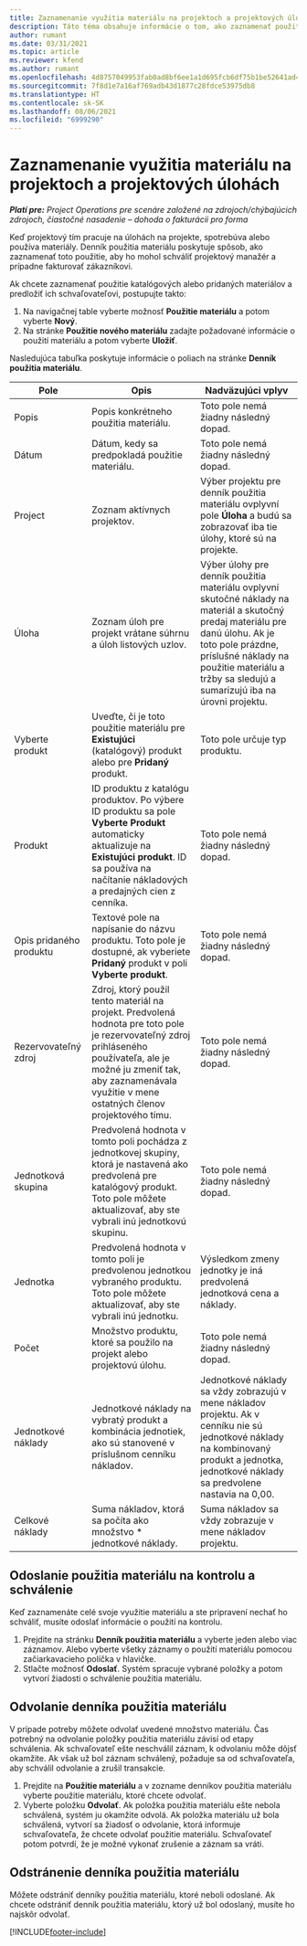 ```yaml
---
title: Zaznamenanie využitia materiálu na projektoch a projektových úlohách
description: Táto téma obsahuje informácie o tom, ako zaznamenať použitie materiálu v projektoch a projektových úlohách.
author: rumant
ms.date: 03/31/2021
ms.topic: article
ms.reviewer: kfend
ms.author: rumant
ms.openlocfilehash: 4d8757049953fab0ad8bf6ee1a1d695fcb6df75b1be52641ad4af3b3137d7a0a
ms.sourcegitcommit: 7f8d1e7a16af769adb43d1877c28fdce53975db8
ms.translationtype: HT
ms.contentlocale: sk-SK
ms.lasthandoff: 08/06/2021
ms.locfileid: "6999290"
---
```

# <a name="record-material-usage-on-projects-and-project-tasks"></a>Zaznamenanie využitia materiálu na projektoch a projektových úlohách

_**Platí pre:** Project Operations pre scenáre založené na zdrojoch/chýbajúcich zdrojoch, čiastočné nasadenie – dohoda o fakturácii pro forma_

Keď projektový tím pracuje na úlohách na projekte, spotrebúva alebo používa materiály. Denník použitia materiálu poskytuje spôsob, ako zaznamenať toto použitie, aby ho mohol schváliť projektový manažér a prípadne fakturovať zákazníkovi. 

Ak chcete zaznamenať použitie katalógových alebo pridaných materiálov a predložiť ich schvaľovateľovi, postupujte takto: 

1. Na navigačnej table vyberte možnosť **Použitie materiálu** a potom vyberte **Nový**.
2. Na stránke **Použitie nového materiálu** zadajte požadované informácie o použití materiálu a potom vyberte **Uložiť**.

Nasledujúca tabuľka poskytuje informácie o poliach na stránke **Denník použitia materiálu**. 

| **Pole** | **Opis** | **Nadväzujúci vplyv** |
| --- | --- | --- |
| Popis | Popis konkrétneho použitia materiálu. | Toto pole nemá žiadny následný dopad. |
| Dátum | Dátum, kedy sa predpokladá použitie materiálu. | Toto pole nemá žiadny následný dopad. |
| Project | Zoznam aktívnych projektov. | Výber projektu pre denník použitia materiálu ovplyvní pole **Úloha** a budú sa zobrazovať iba tie úlohy, ktoré sú na projekte. |
| Úloha | Zoznam úloh pre projekt vrátane súhrnu a úloh listových uzlov. | Výber úlohy pre denník použitia materiálu ovplyvní skutočné náklady na materiál a skutočný predaj materiálu pre danú úlohu. Ak je toto pole prázdne, príslušné náklady na použitie materiálu a tržby sa sledujú a sumarizujú iba na úrovni projektu. |
| Vyberte produkt | Uveďte, či je toto použitie materiálu pre **Existujúci** (katalógový) produkt alebo pre **Pridaný** produkt. | Toto pole určuje typ produktu. |
| Produkt | ID produktu z katalógu produktov. Po výbere ID produktu sa pole **Vyberte Produkt** automaticky aktualizuje na **Existujúci produkt**. ID sa používa na načítanie nákladových a predajných cien z cenníka. | Toto pole nemá žiadny následný dopad. |
| Opis pridaného produktu | Textové pole na napísanie do názvu produktu. Toto pole je dostupné, ak vyberiete **Pridaný** produkt v poli **Vyberte produkt**.| Toto pole nemá žiadny následný dopad. |
| Rezervovateľný zdroj| Zdroj, ktorý použil tento materiál na projekt. Predvolená hodnota pre toto pole je rezervovateľný zdroj prihláseného používateľa, ale je možné ju zmeniť tak, aby zaznamenávala využitie v mene ostatných členov projektového tímu. | Toto pole nemá žiadny následný dopad. |
| Jednotková skupina | Predvolená hodnota v tomto poli pochádza z jednotkovej skupiny, ktorá je nastavená ako predvolená pre katalógový produkt. Toto pole môžete aktualizovať, aby ste vybrali inú jednotkovú skupinu. | Toto pole nemá žiadny následný dopad. |
| Jednotka | Predvolená hodnota v tomto poli je predvolenou jednotkou vybraného produktu. Toto pole môžete aktualizovať, aby ste vybrali inú jednotku. | Výsledkom zmeny jednotky je iná predvolená jednotková cena a náklady. |
| Počet | Množstvo produktu, ktoré sa použilo na projekt alebo projektovú úlohu. | Toto pole nemá žiadny následný dopad. |
| Jednotkové náklady | Jednotkové náklady na vybratý produkt a kombinácia jednotiek, ako sú stanovené v príslušnom cenníku nákladov. | Jednotkové náklady sa vždy zobrazujú v mene nákladov projektu. Ak v cenníku nie sú jednotkové náklady na kombinovaný produkt a jednotka, jednotkové náklady sa predvolene nastavia na 0,00. |
| Celkové náklady | Suma nákladov, ktorá sa počíta ako množstvo \* jednotkové náklady.| Suma nákladov sa vždy zobrazuje v mene nákladov projektu. |


## <a name="submit-material-usage-for-review-and-approval"></a>Odoslanie použitia materiálu na kontrolu a schválenie 
Keď zaznamenáte celé svoje využitie materiálu a ste pripravení nechať ho schváliť, musíte odoslať informácie o použití na kontrolu.

1. Prejdite na stránku **Denník použitia materiálu** a vyberte jeden alebo viac záznamov. Alebo vyberte všetky záznamy o použití materiálu pomocou začiarkavacieho políčka v hlavičke.
2. Stlačte možnosť **Odoslať**. Systém spracuje vybrané položky a potom vytvorí žiadosti o schválenie použitia materiálu.

## <a name="recall-a-material-usage-log"></a>Odvolanie denníka použitia materiálu

V prípade potreby môžete odvolať uvedené množstvo materiálu. Čas potrebný na odvolanie položky použitia materiálu závisí od etapy schválenia.  Ak schvaľovateľ ešte neschválil záznam, k odvolaniu môže dôjsť okamžite. Ak však už bol záznam schválený, požaduje sa od schvaľovateľa, aby schválil odvolanie a zrušil transakcie.

1. Prejdite na **Použitie materiálu** a v zozname denníkov použitia materiálu vyberte použitie materiálu, ktoré chcete odvolať.
2. Vyberte položku **Odvolať**. Ak položka použitia materiálu ešte nebola schválená, systém ju okamžite odvolá. Ak položka materiálu už bola schválená, vytvorí sa žiadosť o odvolanie, ktorá informuje schvaľovateľa, že chcete odvolať použitie materiálu. Schvaľovateľ potom potvrdí, že je možné vykonať zrušenie a záznam sa vráti.

## <a name="delete-a-material-usage-log"></a>Odstránenie denníka použitia materiálu

Môžete odstrániť denníky použitia materiálu, ktoré neboli odoslané. Ak chcete odstrániť denník použitia materiálu, ktorý už bol odoslaný, musíte ho najskôr odvolať.



[!INCLUDE[footer-include](../includes/footer-banner.md)]
